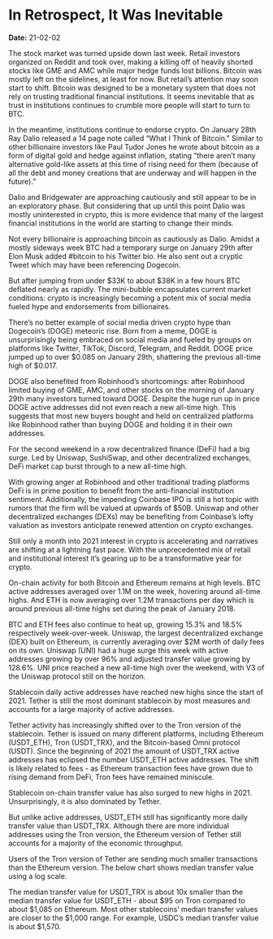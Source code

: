 # In Retrospect, It Was Inevitable

**Date:** 21-02-02

The stock market was turned upside down last week. Retail investors organized on Reddit and took over, making a killing off of heavily shorted stocks like GME and AMC while major hedge funds lost billions. Bitcoin was mostly left on the sidelines, at least for now. But retail’s attention may soon start to shift. Bitcoin was designed to be a monetary system that does not rely on trusting traditional financial institutions. It seems inevitable that as trust in institutions continues to crumble more people will start to turn to BTC.

In the meantime, institutions continue to endorse crypto. On January 28th Ray Dalio released a 14 page note called “What I Think of Bitcoin." Similar to other billionaire investors like Paul Tudor Jones he wrote about bitcoin as a form of digital gold and hedge against inflation, stating “there aren’t many alternative gold-like assets at this time of rising need for them (because of all the debt and money creations that are underway and will happen in the future).”

Dalio and Bridgewater are approaching cautiously and still appear to be in an exploratory phase. But considering that up until this point Dalio was mostly uninterested in crypto, this is more evidence that many of the largest financial institutions in the world are starting to change their minds.

Not every billionaire is approaching bitcoin as cautiously as Dalio. Amidst a mostly sideways week BTC had a temporary surge on January 29th after Elon Musk added #bitcoin to his Twitter bio. He also sent out a cryptic Tweet which may have been referencing Dogecoin.

But after jumping from under $33K to about $38K in a few hours BTC deflated nearly as rapidly. The mini-bubble encapsulates current market conditions: crypto is increasingly becoming a potent mix of social media fueled hype and endorsements from billionaires.

There’s no better example of social media driven crypto hype than Dogecoin’s (DOGE) meteoric rise. Born from a meme, DOGE is unsurprisingly being embraced on social media and fueled by groups on platforms like Twitter, TikTok, Discord, Telegram, and Reddit. DOGE price jumped up to over $0.085 on January 29th, shattering the previous all-time high of $0.017.

DOGE also benefited from Robinhood’s shortcomings: after Robinhood limited buying of GME, AMC, and other stocks on the morning of January 29th many investors turned toward DOGE. Despite the huge run up in price DOGE active addresses did not even reach a new all-time high. This suggests that most new buyers bought and held on centralized platforms like Robinhood rather than buying DOGE and holding it in their own addresses.

For the second weekend in a row decentralized finance (DeFi) had a big surge. Led by Uniswap, SushiSwap, and other decentralized exchanges, DeFi market cap burst through to a new all-time high.

With growing anger at Robinhood and other traditional trading platforms DeFi is in prime position to benefit from the anti-financial institution sentiment. Additionally, the impending Coinbase IPO is still a hot topic with rumors that the firm will be valued at upwards of $50B. Uniswap and other decentralized exchanges (DEXs) may be benefiting from Coinbase’s lofty valuation as investors anticipate renewed attention on crypto exchanges.

Still only a month into 2021 interest in crypto is accelerating and narratives are shifting at a lightning fast pace. With the unprecedented mix of retail and institutional interest it’s gearing up to be a transformative year for crypto.

On-chain activity for both Bitcoin and Ethereum remains at high levels. BTC active addresses averaged over 1.1M on the week, hovering around all-time highs. And ETH is now averaging over 1.2M transactions per day which is around previous all-time highs set during the peak of January 2018.

BTC and ETH fees also continue to heat up, growing 15.3% and 18.5% respectively week-over-week. Uniswap, the largest decentralized exchange (DEX) built on Ethereum, is currently averaging over $2M worth of daily fees on its own. Uniswap (UNI) had a huge surge this week with active addresses growing by over 96% and adjusted transfer value growing by 128.6%. UNI price reached a new all-time high over the weekend, with V3 of the Uniswap protocol still on the horizon.

Stablecoin daily active addresses have reached new highs since the start of 2021. Tether is still the most dominant stablecoin by most measures and accounts for a large majority of active addresses.

Tether activity has increasingly shifted over to the Tron version of the stablecoin. Tether is issued on many different platforms, including Ethereum (USDT_ETH), Tron (USDT_TRX), and the Bitcoin-based Omni protocol (USDT). Since the beginning of 2021 the amount of USDT_TRX active addresses has eclipsed the number USDT_ETH active addresses. The shift is likely related to fees - as Ethereum transaction fees have grown due to rising demand from DeFi, Tron fees have remained miniscule.

Stablecoin on-chain transfer value has also surged to new highs in 2021. Unsurprisingly, it is also dominated by Tether.

But unlike active addresses, USDT_ETH still has significantly more daily transfer value than USDT_TRX. Although there are more individual addresses using the Tron version, the Ethereum version of Tether still accounts for a majority of the economic throughput.

Users of the Tron version of Tether are sending much smaller transactions than the Ethereum version. The below chart shows median transfer value using a log scale.

The median transfer value for USDT_TRX is about 10x smaller than the median transfer value for USDT_ETH - about $95 on Tron compared to about $1,085 on Ethereum. Most other stablecoins’ median transfer values are closer to the $1,000 range. For example, USDC’s median transfer value is about $1,570.